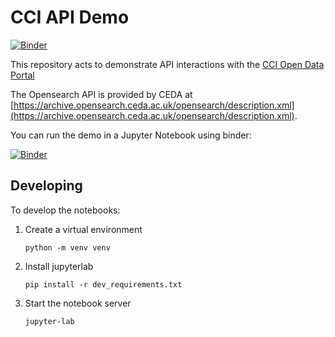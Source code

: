 # CCI API Demo

[![Binder](https://mybinder.org/badge_logo.svg)](https://mybinder.org/v2/gh/cedadev/cci-opensearch-demo/HEAD?labpath=notebooks/index.ipynb)

This repository acts to demonstrate API interactions with the [CCI Open Data Portal](https://climate.esa.int/en/explore/access-climate-data/)

The Opensearch API is provided by CEDA at [https://archive.opensearch.ceda.ac.uk/opensearch/description.xml](https://archive.opensearch.ceda.ac.uk/opensearch/description.xml).

You can run the demo in a Jupyter Notebook using binder:

[![Binder](https://mybinder.org/badge_logo.svg)](https://mybinder.org/v2/gh/cedadev/cci-opensearch-demo/HEAD?labpath=notebooks/index.ipynb)

## Developing

To develop the notebooks:

1. Create a virtual environment
    ```
    python -m venv venv
    ```
2. Install jupyterlab
    ```
    pip install -r dev_requirements.txt
    ```
3. Start the notebook server
    ```
    jupyter-lab
    ```
